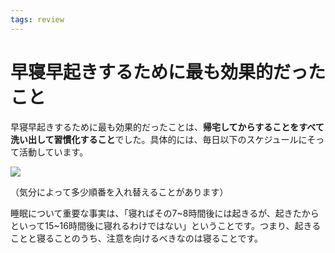 ```yaml
---
tags: review
---
```


# 早寝早起きするために最も効果的だったこと

早寝早起きするために最も効果的だったことは、**帰宅してからすることをすべて洗い出して習慣化すること**でした。具体的には、毎日以下のスケジュールにそって活動しています。

![](https://i.gyazo.com/e56aed4a15f32c815308ecad105e83a7.png)

（気分によって多少順番を入れ替えることがあります）

睡眠について重要な事実は、「寝ればその7~8時間後には起きるが、起きたからといって15~16時間後に寝れるわけではない」ということです。つまり、起きることと寝ることのうち、注意を向けるべきなのは寝ることです。
